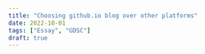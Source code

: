 ```yaml
---
title: "Choosing github.io blog over other platforms"
date: 2022-10-01
tags: ["Essay", "GDSC"]
draft: true
---
```

